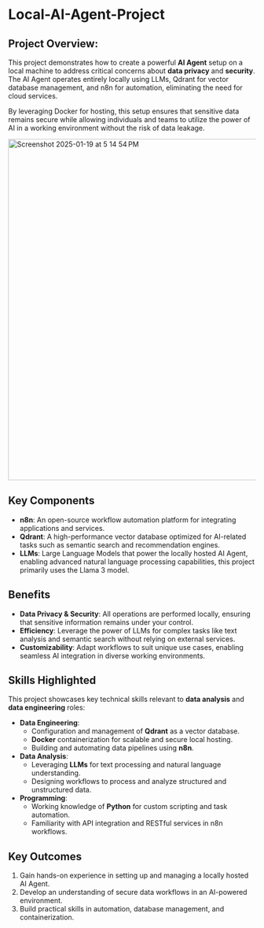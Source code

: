 # Local-AI-Agent-Project

## Project Overview:
This project demonstrates how to create a powerful **AI Agent** setup on a local machine to address critical concerns about **data privacy** and **security**. The AI Agent operates entirely locally using LLMs, Qdrant for vector database management, and n8n for automation, eliminating the need for cloud services.  

By leveraging Docker for hosting, this setup ensures that sensitive data remains secure while allowing individuals and teams to utilize the power of AI in a working environment without the risk of data leakage.  

<img width="693" alt="Screenshot 2025-01-19 at 5 14 54 PM" src="https://github.com/user-attachments/assets/7f2ce930-1842-4722-9e17-47e053b3b1bc" />

## Key Components  
- **n8n**: An open-source workflow automation platform for integrating applications and services.  
- **Qdrant**: A high-performance vector database optimized for AI-related tasks such as semantic search and recommendation engines.  
- **LLMs**: Large Language Models that power the locally hosted AI Agent, enabling advanced natural language processing capabilities, this project primarily uses the Llama 3 model.

## Benefits  
- **Data Privacy & Security**: All operations are performed locally, ensuring that sensitive information remains under your control.  
- **Efficiency**: Leverage the power of LLMs for complex tasks like text analysis and semantic search without relying on external services.  
- **Customizability**: Adapt workflows to suit unique use cases, enabling seamless AI integration in diverse working environments.  

## Skills Highlighted  
This project showcases key technical skills relevant to **data analysis** and **data engineering** roles:  
- **Data Engineering**:  
  - Configuration and management of **Qdrant** as a vector database.  
  - **Docker** containerization for scalable and secure local hosting.  
  - Building and automating data pipelines using **n8n**.  
- **Data Analysis**:  
  - Leveraging **LLMs** for text processing and natural language understanding.  
  - Designing workflows to process and analyze structured and unstructured data.  
- **Programming**:  
  - Working knowledge of **Python** for custom scripting and task automation.  
  - Familiarity with API integration and RESTful services in n8n workflows.  

## Key Outcomes  
1. Gain hands-on experience in setting up and managing a locally hosted AI Agent.  
2. Develop an understanding of secure data workflows in an AI-powered environment.  
3. Build practical skills in automation, database management, and containerization.   
